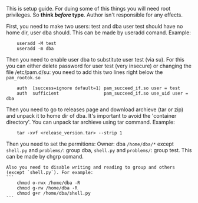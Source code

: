 This is setup guide. For duing some of this things you will need root privileges. So **think *before* type**. Author isn't responsible for any effects.

First, you need to make two users: test and dba
user test should have no home dir, user dba should.
This can be made by useradd comand. Example:
```
    useradd -M test
    useradd -m dba
```
Then you need to enable user dba to substitute user test (via su).
For this you can either delete password for user test (very insecure) or changing the file /etc/pam.d/su:
you need to add this two lines right below the `pam_rootok.so`
```
    auth  [success=ignore default=1] pam_succeed_if.so user = test
    auth  sufficient                 pam_succeed_if.so use_uid user = dba
```
Then you need to go to releases page and download archieve (tar or zip) and unpack it to home dir of dba.
It's important to avoid the 'container directory'.
You can unpack tar archieve using tar command. Example:
```
    tar -xvf <release_version.tar> --strip 1
```
Then you need to set the permitions:
    Owner: dba
    `/home/dba/*` except `shell.py` and `problems/`: group dba, `shell.py` and `problems/`: group test.
    This can be made by chgrp comand.

    Also you need to disable writing and reading to group and others (except `shell.py`). For example:
    ```
        chmod o-rwx /home/dba -R
        chmod g-rw /home/dba -R
        chmod g+r /home/dba/shell.py
    ```
